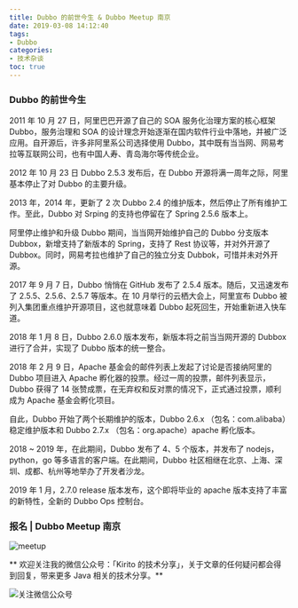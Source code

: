 ```yaml
---
title: Dubbo 的前世今生 & Dubbo Meetup 南京
date: 2019-03-08 14:12:40
tags:
- Dubbo
categories:
- 技术杂谈
toc: true
---
```


### Dubbo 的前世今生

2011 年 10 月 27 日，阿里巴巴开源了自己的 SOA 服务化治理方案的核心框架 Dubbo，服务治理和 SOA 的设计理念开始逐渐在国内软件行业中落地，并被广泛应用。自开源后，许多非阿里系公司选择使用 Dubbo，其中既有当当网、网易考拉等互联网公司，也有中国人寿、青岛海尔等传统企业。

<!-- more -->

2012 年 10 月 23 日 Dubbo 2.5.3 发布后，在 Dubbo 开源将满一周年之际，阿里基本停止了对 Dubbo 的主要升级。

2013 年，2014 年，更新了 2 次 Dubbo 2.4 的维护版本，然后停止了所有维护工作。至此，Dubbo 对 Srping 的支持也停留在了 Spring 2.5.6 版本上。

阿里停止维护和升级 Dubbo 期间，当当网开始维护自己的 Dubbo 分支版本 Dubbox，新增支持了新版本的 Spring，支持了 Rest 协议等，并对外开源了 Dubbox。同时，网易考拉也维护了自己的独立分支 Dubbok，可惜并未对外开源。

2017 年 9 月 7 日，Dubbo 悄悄在 GitHub 发布了 2.5.4 版本。随后，又迅速发布了 2.5.5、2.5.6、2.5.7 等版本。在 10 月举行的云栖大会上，阿里宣布 Dubbo 被列入集团重点维护开源项目，这也就意味着 Dubbo 起死回生，开始重新进入快车道。

2018 年 1 月 8 日，Dubbo 2.6.0 版本发布，新版本将之前当当网开源的 Dubbox 进行了合并，实现了 Dubbo 版本的统一整合。

2018 年 2 月 9 日，Apache 基金会的邮件列表上发起了讨论是否接纳阿里的 Dubbo 项目进入 Apache 孵化器的投票。经过一周的投票，邮件列表显示，Dubbo 获得了 14 张赞成票，在无弃权和反对票的情况下，正式通过投票，顺利成为 Apache 基金会孵化项目。

自此，Dubbo 开始了两个长期维护的版本，Dubbo 2.6.x （包名：com.alibaba）稳定维护版本和 Dubbo 2.7.x （包名：org.apache）apache 孵化版本。

2018 ~ 2019 年，在此期间，Dubbo 发布了 4、5 个版本，并发布了 nodejs，python，go 等多语言的客户端。在此期间，Dubbo 社区相继在北京、上海、深圳、成都、杭州等地举办了开发者沙龙。

2019 年 1 月，2.7.0 release 版本发布，这个即将毕业的 apache 版本支持了丰富的新特性，全新的 Dubbo Ops 控制台。

### 报名 | Dubbo Meetup 南京

![meetup](https://image.cnkirito.cn/640.jpeg)



** 欢迎关注我的微信公众号：「Kirito 的技术分享」，关于文章的任何疑问都会得到回复，带来更多 Java 相关的技术分享。**

![关注微信公众号](https://image.cnkirito.cn/qrcode_for_gh_c06057be7960_258%20%281%29.jpg)
